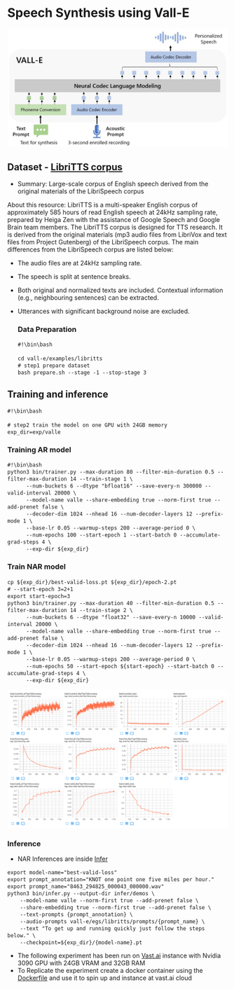 # Speech Synthesis using Vall-E
![model](./docs/images/Overview.jpg)

## Dataset - [LibriTTS corpus](https://www.openslr.org/60/)
- Summary: Large-scale corpus of English speech derived from the original materials of the LibriSpeech corpus

About this resource:
    LibriTTS is a multi-speaker English corpus of approximately 585 hours of read English speech at 24kHz sampling rate, prepared by Heiga Zen with the assistance of Google Speech and Google Brain team members. The LibriTTS corpus is designed for TTS research. It is derived from the original materials (mp3 audio files from LibriVox and text files from Project Gutenberg) of the LibriSpeech corpus. The main differences from the LibriSpeech corpus are listed below:
- The audio files are at 24kHz sampling rate.
- The speech is split at sentence breaks.
- Both original and normalized texts are included.
Contextual information (e.g., neighbouring sentences) can be extracted.
- Utterances with significant background noise are excluded.

    ### Data Preparation
    ```
    #!\bin\bash

    cd vall-e/examples/libritts
    # step1 prepare dataset
    bash prepare.sh --stage -1 --stop-stage 3
    ```

## Training and inference
```
#!\bin\bash

# step2 train the model on one GPU with 24GB memory
exp_dir=exp/valle

```

### Training AR model
```
#!\bin\bash
python3 bin/trainer.py --max-duration 80 --filter-min-duration 0.5 --filter-max-duration 14 --train-stage 1 \
      --num-buckets 6 --dtype "bfloat16" --save-every-n 300000 --valid-interval 20000 \
      --model-name valle --share-embedding true --norm-first true --add-prenet false \
      --decoder-dim 1024 --nhead 16 --num-decoder-layers 12 --prefix-mode 1 \
      --base-lr 0.05 --warmup-steps 200 --average-period 0 \
      --num-epochs 100 --start-epoch 1 --start-batch 0 --accumulate-grad-steps 4 \
      --exp-dir ${exp_dir}
```

### Train NAR model
```
cp ${exp_dir}/best-valid-loss.pt ${exp_dir}/epoch-2.pt  
# --start-epoch 3=2+1
export start-epoch=3
python3 bin/trainer.py --max-duration 40 --filter-min-duration 0.5 --filter-max-duration 14 --train-stage 2 \
      --num-buckets 6 --dtype "float32" --save-every-n 10000 --valid-interval 20000 \
      --model-name valle --share-embedding true --norm-first true --add-prenet false \
      --decoder-dim 1024 --nhead 16 --num-decoder-layers 12 --prefix-mode 1 \
      --base-lr 0.05 --warmup-steps 200 --average-period 0 \
      --num-epochs 50 --start-epoch ${start-epoch} --start-batch 0 --accumulate-grad-steps 4 \
      --exp-dir ${exp_dir}
```
![train](./docs/images/train.png)
### Inference
- NAR Inferences are inside [Infer](./infer)
```
export model-name="best-valid-loss"
export prompt_annotation="KNOT one point one five miles per hour."
export prompt_name="8463_294825_000043_000000.wav"
python3 bin/infer.py --output-dir infer/demos \
    --model-name valle --norm-first true --add-prenet false \
    --share-embedding true --norm-first true --add-prenet false \
    --text-prompts {prompt_annotation} \
    --audio-prompts vall-e/egs/libritts/prompts/{prompt_name} \
    --text "To get up and running quickly just follow the steps below." \
    --checkpoint=${exp_dir}/{model-name}.pt
```

- The following experiment has been run on [Vast.ai](https://cloud.vast.ai/create/) instance with Nvidia 3090 GPU with 24GB VRAM and 32GB RAM
- To Replicate the experiment create a docker container using the [Dockerfile](Dockerfile) and use it to spin up and instance at vast.ai cloud


